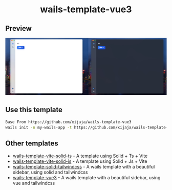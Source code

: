 <h1 align="center">wails-template-vue3</h1>

## Preview

![preview](./ui.jpg)

## Use this template

```bash
Base From https://github.com/xijaja/wails-template-vue3
wails init -n my-wails-app -t https://github.com/xijaja/wails-template-vue3

```

## Other templates

- [wails-template-vite-solid-ts](https://github.com/xijaja/wails-template-solid-ts) - A template using Solid + Ts + Vite
- [wails-template-vite-solid-js](https://github.com/xijaja/wails-template-solid-js) - A template using Solid + Js + Vite
- [wails-template-solid-tailwindcss](https://github.com/xijaja/wails-template-solid-tailwindcss) - A wails template with a beautiful sidebar, using solid and tailwindcss
- [wails-template-vue3](https://github.com/xijaja/wails-template-vue3) - A wails template with a beautiful sidebar, using vue and tailwindcss
